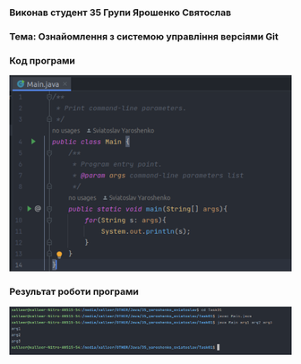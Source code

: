 ### Виконав студент 35 Групи Ярошенко Святослав
### Тема: Ознайомлення з системою управління версіями Git

### Код програми
![Image alt](https://github.com/sxlav/35_yaroshenko_sviatoslav/blob/main/1.png)
### Результат роботи програми
![Image alt](https://github.com/sxlav/35_yaroshenko_sviatoslav/blob/main/2.png)
